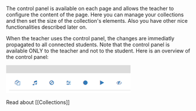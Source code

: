 The control panel is available on each page and allows the teacher to configure the content of the page. Here you can manage your collections and then set the size of the collection's elements. Also you have other nice functionalities described later on.

When the teacher uses the control panel, the changes are immediatly propagated to all connected students. Note that the control panel is available ONLY to the teacher and not to the student. Here is an overview of the control panel:

![Control panel](/wiki/images/controlpanel.png)

Read about [[Collections]]